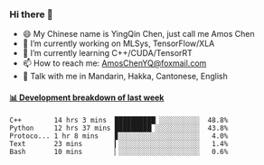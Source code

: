 ### Hi there 👋
- 😄 My Chinese name is YingQin Chen, just call me Amos Chen
- 🔭 I’m currently working on MLSys, TensorFlow/XLA
- 🌱 I’m currently learning C++/CUDA/TensorRT
- 📫 How to reach me: AmosChenYQ@foxmail.com
- 💬 Talk with me in Mandarin, Hakka, Cantonese, English

<!-- waka-box start -->
#### <a href="https://gist.github.com/becb911736b10de673d72f2a472b1e52" target="_blank">📊 Development breakdown of last week</a>
```text
C++        14 hrs 3 mins  ██████████▏░░░░░░░░░░  48.8%
Python     12 hrs 37 mins █████████▏░░░░░░░░░░░  43.8%
Protoco... 1 hr 8 mins    ▊░░░░░░░░░░░░░░░░░░░░   4.0%
Text       23 mins        ▎░░░░░░░░░░░░░░░░░░░░   1.4%
Bash       10 mins        ▏░░░░░░░░░░░░░░░░░░░░   0.6%
```
<!-- waka-box end -->


<!--
**AmosChenYQ/AmosChenYQ** is a ✨ _special_ ✨ repository because its `README.md` (this file) appears on your GitHub profile.

Here are some ideas to get you started:

- 🔭 I’m currently working on 
- 🌱 I’m currently learning ...
- 👯 I’m looking to collaborate on ...
- 🤔 I’m looking for help with ...
- 📫 How to reach me: AmosChenYQ@foxmail.com
- 😄 Pronouns: ...
- ⚡ Fun fact: ...
-->
